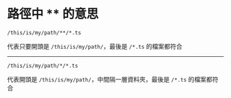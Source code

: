 # 路徑中 \*\* 的意思

`/this/is/my/path/**/*.ts`

代表只要開頭是 `/this/is/my/path/`，最後是 `/*.ts` 的檔案都符合

---

`/this/is/my/path/*/*.ts`

代表開頭是 `/this/is/my/path/`，中間隔一層資料夾，最後是 `/*.ts` 的檔案都符合
